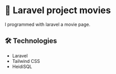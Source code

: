 # 🎥 Laravel project movies 

I programmed with laravel a movie page.

## 🛠️ Technologies

- Laravel
- Tailwind CSS
- HeidiSQL